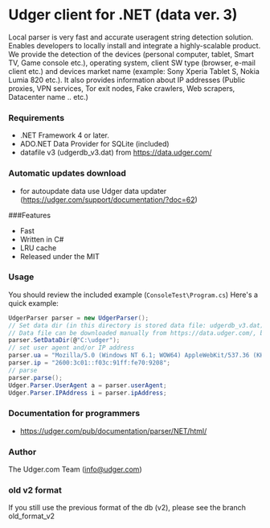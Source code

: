 # Udger client for .NET (data ver. 3)
Local parser is very fast and accurate useragent string detection solution. Enables developers to locally install and integrate a highly-scalable product.
We provide the detection of the devices (personal computer, tablet, Smart TV, Game console etc.), operating system, client SW type (browser, e-mail client etc.)
and devices market name (example: Sony Xperia Tablet S, Nokia Lumia 820 etc.).
It also provides information about IP addresses (Public proxies, VPN services, Tor exit nodes, Fake crawlers, Web scrapers, Datacenter name .. etc.)

### Requirements
- .NET Framework 4 or later.
- ADO.NET Data Provider for SQLite (included)
- datafile v3 (udgerdb_v3.dat) from https://data.udger.com/ 

### Automatic updates download
- for autoupdate data use Udger data updater (https://udger.com/support/documentation/?doc=62)

###Features
- Fast
- Written in C#
- LRU cache
- Released under the MIT


### Usage
You should review the included example (`ConsoleTest\Program.cs`)
Here's a quick example:

```csharp
UdgerParser parser = new UdgerParser();
// Set data dir (in this directory is stored data file: udgerdb_v3.dat)
// Data file can be downloaded manually from https://data.udger.com/, but we recommend use udger-updater (https://udger.com/support/documentation/?doc=62)
parser.SetDataDir(@"C:\udger");
// set user agent and/or IP address
parser.ua = "Mozilla/5.0 (Windows NT 6.1; WOW64) AppleWebKit/537.36 (KHTML, like Gecko) Chrome/48.0.2564.116 Safari/537.36";
parser.ip = "2600:3c01::f03c:91ff:fe70:9208";
// parse
parser.parse();
Udger.Parser.UserAgent a = parser.userAgent;
Udger.Parser.IPAddress i = parser.ipAddress;
```


### Documentation for programmers
- https://udger.com/pub/documentation/parser/NET/html/


### Author
The Udger.com Team (info@udger.com)

### old v2 format
If you still use the previous format of the db (v2), please see the branch old_format_v2